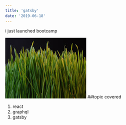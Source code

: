 ```yaml
---
title: 'gatsby'
date: '2019-06-18'
---
```



i just launched bootcamp

![grass](download.jpeg)
##topic covered
 1. react
 2. graphql
 3. gatsby
